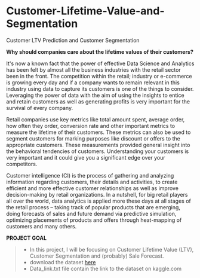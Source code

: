 # Customer-Lifetime-Value-and-Segmentation
Customer LTV Prediction and Customer Segmentation

**Why should companies care about the lifetime values of their customers?**


It's now a known fact that the power of effective Data Science and Analytics has been felt by almost all the business industries with the retail sector been in the front. The competition within the retail; industry or e-commerce is growing every day and if a company wants to remain relevant in this industry using data to capture its customers is one of the things to consider. Leveraging the power of data with the aim of using the insights to entice and retain customers as well as generating profits is very important for the survival of every company.

Retail companies use key metrics like total amount spent, average order, how often they order, conversion rate and other important metrics to measure the lifetime of their customers. These metrics can also be used to segment customers for marking purposes like discount or offers to the appropriate customers. These measurements provided general insight into the behavioral tendencies of customers. Understanding your customers is very important and it could give you a significant edge over your competitors.

Customer intelligence (CI) is the process of gathering and analyzing information regarding customers, their details and activities, to create efficient and more effective customer relationships as well as improve decision-making by retail organizations. In a nutshell, for big retail players all over the world, data analytics is applied more these days at all stages of the retail process – taking track of popular products that are emerging, doing forecasts of sales and future demand via predictive simulation, optimizing placements of products and offers through heat-mapping of customers and many others.

**PROJECT GOAL**

> * In this project,  I will be focusing on Customer Lifetime Value (LTV), Customer Segmentation and (probably) Sale Forecast.
> * download the dataset [here](https://drive.google.com/drive/folders/1z8uUQBl12Fu-3eY9CGDVd_RfpUipzrj2?usp=sharing)
> * Data_link.txt file contain the link to the dataset on kaggle.com

